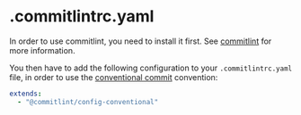 # .commitlintrc.yaml

In order to use commitlint, you need to install it first. See
[commitlint](https://commitlint.js.org/#/) for more information.

You then have to add the following configuration to your `.commitlintrc.yaml`
file, in order to use the [conventional
commit](https://www.conventionalcommits.org/en/v1.0.0/) convention:

```yaml
extends:
  - "@commitlint/config-conventional"
```
